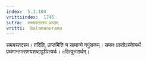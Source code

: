 ```yaml
---
index:  5.1.104
vrittiindex:  1745
sutra:  समयस्तदस्य प्राप्तम्
vritti:  balamanorama 
---
```


समयस्तदस्य। तदिति, प्राप्तमिति च सामान्ये नपुंसकम्। समयः प्राप्तोऽस्येत्यर्थे प्रथमान्तात्समयशब्दाट्ठञित्यर्थः। `त`दित्युत्तरार्थम्। 

